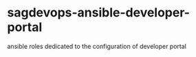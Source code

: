 # sagdevops-ansible-developer-portal
ansible roles dedicated to the configuration of developer portal
